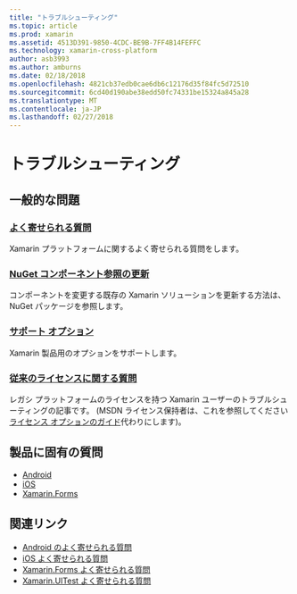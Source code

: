```yaml
---
title: "トラブルシューティング"
ms.topic: article
ms.prod: xamarin
ms.assetid: 4513D391-9850-4CDC-BE9B-7FF4B14FEFFC
ms.technology: xamarin-cross-platform
author: asb3993
ms.author: amburns
ms.date: 02/18/2018
ms.openlocfilehash: 4821cb37edb0cae6db6c12176d35f84fc5d72510
ms.sourcegitcommit: 6cd40d190abe38edd50fc74331be15324a845a28
ms.translationtype: MT
ms.contentlocale: ja-JP
ms.lasthandoff: 02/27/2018
---
```

# <a name="troubleshooting"></a>トラブルシューティング

## <a name="general-issues"></a>一般的な問題
### <a name="frequently-asked-questionsquestionsindexmd"></a>[よく寄せられる質問](questions/index.md)

Xamarin プラットフォームに関するよく寄せられる質問をします。

### <a name="updating-component-references-to-nugetcomponent-nugetmd"></a>[NuGet コンポーネント参照の更新](component-nuget.md)

コンポーネントを変更する既存の Xamarin ソリューションを更新する方法は、NuGet パッケージを参照します。

### <a name="support-optionssupport-optionsmd"></a>[サポート オプション](support-options.md)

Xamarin 製品用のオプションをサポートします。

### <a name="legacy-license-questionslegacy-licensesindexmd"></a>[従来のライセンスに関する質問](legacy-licenses/index.md)

レガシ プラットフォームのライセンスを持つ Xamarin ユーザーのトラブルシューティングの記事です。 (MSDN ライセンス保持者は、これを参照してください[ライセンス オプションのガイド](~/cross-platform/get-started/requirements.md)代わりにします)。

## <a name="product-specific-questions"></a>製品に固有の質問

- [Android](~/android/troubleshooting/questions/index.md)
- [iOS](~/ios/troubleshooting/questions/index.md)
- [Xamarin.Forms](~/xamarin-forms/troubleshooting/questions/index.md)



## <a name="related-links"></a>関連リンク

- [Android のよく寄せられる質問](~/android/troubleshooting/questions/index.md)
- [iOS よく寄せられる質問](~/ios/troubleshooting/questions/index.md)
- [Xamarin.Forms よく寄せられる質問](~/xamarin-forms/troubleshooting/questions/index.md)
- [Xamarin.UITest よく寄せられる質問](https://developer.xamarin.com~/testcloud/uitest/questions/)
